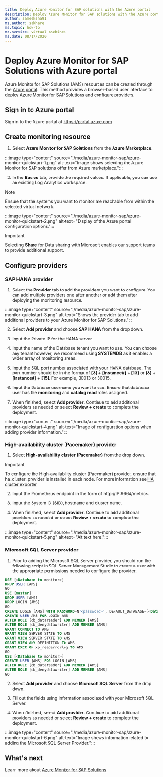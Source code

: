 ```yaml
---
title: Deploy Azure Monitor for SAP solutions with the Azure portal
description: Deploy Azure Monitor for SAP solutions with the Azure portal
author: sameeksha91
ms.author: sakhare
ms.topic: how-to
ms.service: virtual-machines
ms.date: 08/17/2020
---
```


# Deploy Azure Monitor for SAP Solutions with Azure portal

Azure Monitor for SAP Solutions (AMS) resources can be created through the [Azure portal](https://azure.microsoft.com/features/azure-portal). This method provides a browser-based user interface to deploy Azure Monitor for SAP Solutions and configure providers.

## Sign in to Azure portal

Sign in to the Azure portal at https://portal.azure.com

## Create monitoring resource

1. Select **Azure Monitor for SAP Solutions** from the **Azure Marketplace**.

:::image type="content" source="./media/azure-monitor-sap/azure-monitor-quickstart-1.png" alt-text="Image shows selecting the Azure Monitor for SAP solutions offer from Azure marketplace.":::

2. In the **Basics** tab, provide the required values. If applicable, you can use an existing Log Analytics workspace.

> [!NOTE]
>  Ensure that the systems you want to monitor are reachable from within the selected virtual network.

:::image type="content" source="./media/azure-monitor-sap/azure-monitor-quickstart-2.png" alt-text="Display of the Azure portal configuration options.":::

> [!IMPORTANT]
> Selecting **Share** for Data sharing with Microsoft enables our support teams to provide additional support.

## Configure providers

### SAP HANA provider 

1. Select the **Provider** tab to add the providers you want to configure. You can add multiple providers one after another or add them after deploying the monitoring resource. 

:::image type="content" source="./media/azure-monitor-sap/azure-monitor-quickstart-3.png" alt-text="Shows the provider tab to add additional providers to your Azure Monitor for SAP Solutions.":::

2. Select **Add provider** and choose **SAP HANA** from the drop down. 

3. Input the Private IP for the HANA server.

4. Input the name of the Database tenant you want to use. You can choose any tenant however, we recommend using **SYSTEMDB** as it enables a wider array of monitoring  areas. 

5. Input the SQL port number associated with your HANA database. The port number should be in the format of **[3]** + **[instance#]** + **[13]** or **[3]** + **[instance#]** + **[15]**. For example, 30013 or 30015. 

6. Input the Database username you want to use. Ensure that database user has the **monitoring** and **catalog read** roles assigned. 

7. When finished, select **Add provider**. Continue to add additional providers as needed or select **Review + create** to complete the deployment.

:::image type="content" source="./media/azure-monitor-sap/azure-monitor-quickstart-4.png" alt-text="Image of configuration options when adding provider information.":::

### High-availability cluster (Pacemaker) provider

1. Select **High-availability cluster (Pacemaker)** from the drop down. 

> [!IMPORTANT]
> To configure the High-availability cluster (Pacemaker) provider, ensure that ha_cluster_provider is installed in each node. For more information see [HA cluster exporter](https://github.com/ClusterLabs/ha_cluster_exporter#installation)

2. Input the Prometheus endpoint in the form of http://IP:9664/metrics. 
 
3. Input the System ID (SID), hostname and cluster name.

4. When finished, select **Add provider**. Continue to add additional providers as needed or select **Review + create** to complete the deployment.

:::image type="content" source="./media/azure-monitor-sap/azure-monitor-quickstart-5.png" alt-text="Alt text here.":::


### Microsoft SQL Server provider

1. Prior to adding the Microsoft SQL Server provider, you should run the following script in SQL Server Management Studio to create a user with the appropriate permissions needed to configure the provider.

```sql
USE [<Database to monitor>]
DROP USER [AMS]
GO
USE [master]
DROP USER [AMS]
DROP LOGIN [AMS]
GO
CREATE LOGIN [AMS] WITH PASSWORD=N'<password>', DEFAULT_DATABASE=[<Database to monitor>], DEFAULT_LANGUAGE=[us_english], CHECK_EXPIRATION=OFF, CHECK_POLICY=OFF
CREATE USER AMS FOR LOGIN AMS
ALTER ROLE [db_datareader] ADD MEMBER [AMS]
ALTER ROLE [db_denydatawriter] ADD MEMBER [AMS]
GRANT CONNECT TO AMS
GRANT VIEW SERVER STATE TO AMS
GRANT VIEW SERVER STATE TO AMS
GRANT VIEW ANY DEFINITION TO AMS
GRANT EXEC ON xp_readerrorlog TO AMS
GO
USE [<Database to monitor>]
CREATE USER [AMS] FOR LOGIN [AMS]
ALTER ROLE [db_datareader] ADD MEMBER [AMS]
ALTER ROLE [db_denydatawriter] ADD MEMBER [AMS]
GO
``` 

2. Select **Add provider** and choose **Microsoft SQL Server** from the drop down. 

3. Fill out the fields using information associated with your Microsoft SQL Server. 

4. When finished, select **Add provider**. Continue to add additional providers as needed or select **Review + create** to complete the deployment.

:::image type="content" source="./media/azure-monitor-sap/azure-monitor-quickstart-6.png" alt-text="Image shows information related to adding the Microsoft SQL Server Provider.":::

## What's next

Learn more about [Azure Monitor for SAP Solutions](azure-monitor-overview.md)
